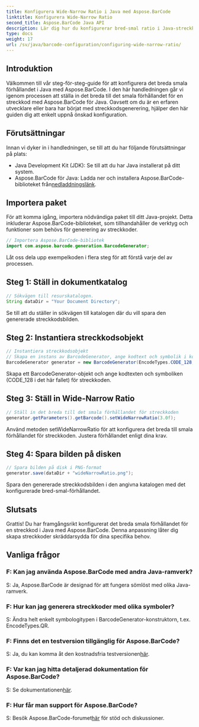 ```yaml
---
title: Konfigurera Wide-Narrow Ratio i Java med Aspose.BarCode
linktitle: Konfigurera Wide-Narrow Ratio
second_title: Aspose.BarCode Java API
description: Lär dig hur du konfigurerar bred-smal ratio i Java-streckkoder med Aspose.BarCode. Följ vår steg-för-steg-guide för sömlös anpassning.
type: docs
weight: 17
url: /sv/java/barcode-configuration/configuring-wide-narrow-ratio/
---
```


## Introduktion

Välkommen till vår steg-för-steg-guide för att konfigurera det breda smala förhållandet i Java med Aspose.BarCode. I den här handledningen går vi igenom processen att ställa in det breda till det smala förhållandet för en streckkod med Aspose.BarCode för Java. Oavsett om du är en erfaren utvecklare eller bara har börjat med streckkodsgenerering, hjälper den här guiden dig att enkelt uppnå önskad konfiguration.

## Förutsättningar

Innan vi dyker in i handledningen, se till att du har följande förutsättningar på plats:

- Java Development Kit (JDK): Se till att du har Java installerat på ditt system.
-  Aspose.BarCode för Java: Ladda ner och installera Aspose.BarCode-biblioteket från[nedladdningslänk](https://releases.aspose.com/barcode/java/).

## Importera paket

För att komma igång, importera nödvändiga paket till ditt Java-projekt. Detta inkluderar Aspose.BarCode-biblioteket, som tillhandahåller de verktyg och funktioner som behövs för generering av streckkoder.

```java
// Importera Aspose.BarCode-bibliotek
import com.aspose.barcode.generation.BarcodeGenerator;
```

Låt oss dela upp exempelkoden i flera steg för att förstå varje del av processen.

## Steg 1: Ställ in dokumentkatalog

```java
// Sökvägen till resurskatalogen.
String dataDir = "Your Document Directory";
```

Se till att du ställer in sökvägen till katalogen där du vill spara den genererade streckkodsbilden.

## Steg 2: Instantiera streckkodsobjekt

```java
// Instantiera streckkodsobjekt
// Skapa en instans av BarcodeGenerator, ange kodtext och symbolik i konstruktorn
BarcodeGenerator generator = new BarcodeGenerator(EncodeTypes.CODE_128, "12345678");
```

Skapa ett BarcodeGenerator-objekt och ange kodtexten och symboliken (CODE_128 i det här fallet) för streckkoden.

## Steg 3: Ställ in Wide-Narrow Ratio

```java
// Ställ in det breda till det smala förhållandet för streckkoden
generator.getParameters().getBarcode().setWideNarrowRatio(3.0f);
```

Använd metoden setWideNarrowRatio för att konfigurera det breda till smala förhållandet för streckkoden. Justera förhållandet enligt dina krav.

## Steg 4: Spara bilden på disken

```java
// Spara bilden på disk i PNG-format
generator.save(dataDir + "wideNarrowRatio.png");
```

Spara den genererade streckkodsbilden i den angivna katalogen med det konfigurerade bred-smal-förhållandet.

## Slutsats

Grattis! Du har framgångsrikt konfigurerat det breda smala förhållandet för en streckkod i Java med Aspose.BarCode. Denna anpassning låter dig skapa streckkoder skräddarsydda för dina specifika behov.

## Vanliga frågor

### F: Kan jag använda Aspose.BarCode med andra Java-ramverk?
S: Ja, Aspose.BarCode är designad för att fungera sömlöst med olika Java-ramverk.

### F: Hur kan jag generera streckkoder med olika symboler?
S: Ändra helt enkelt symbologitypen i BarcodeGenerator-konstruktorn, t.ex. EncodeTypes.QR.

### F: Finns det en testversion tillgänglig för Aspose.BarCode?
 S: Ja, du kan komma åt den kostnadsfria testversionen[här](https://releases.aspose.com/).

### F: Var kan jag hitta detaljerad dokumentation för Aspose.BarCode?
 S: Se dokumentationen[här](https://reference.aspose.com/barcode/java/).

### F: Hur får man support för Aspose.BarCode?
 S: Besök Aspose.BarCode-forumet[här](https://forum.aspose.com/c/barcode/13) för stöd och diskussioner.